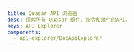 ```yaml
---
title: Quasar API 浏览器
desc: 探索所有 Quasar 组件、指令和插件的API。
keys: API Explorer
components:
  - api-explorer/DocApiExplorer
---
```


<doc-api-explorer />
